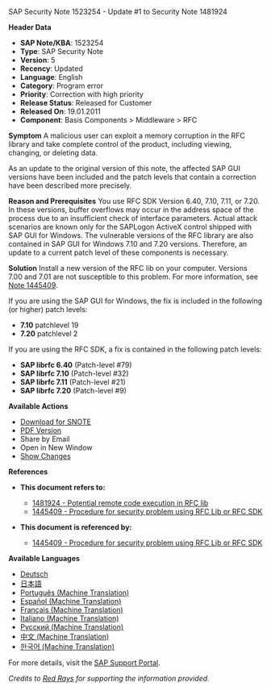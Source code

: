 SAP Security Note 1523254 - Update #1 to Security Note 1481924

**Header Data**
- **SAP Note/KBA**: 1523254
- **Type**: SAP Security Note
- **Version**: 5
- **Recency**: Updated
- **Language**: English
- **Category**: Program error
- **Priority**: Correction with high priority
- **Release Status**: Released for Customer
- **Released On**: 19.01.2011
- **Component**: Basis Components > Middleware > RFC

**Symptom**
A malicious user can exploit a memory corruption in the RFC library and take complete control of the product, including viewing, changing, or deleting data.

As an update to the original version of this note, the affected SAP GUI versions have been included and the patch levels that contain a correction have been described more precisely.

**Reason and Prerequisites**
You use RFC SDK Version 6.40, 7.10, 7.11, or 7.20. In these versions, buffer overflows may occur in the address space of the process due to an insufficient check of interface parameters. Actual attack scenarios are known only for the SAPLogon ActiveX control shipped with SAP GUI for Windows. The vulnerable versions of the RFC library are also contained in SAP GUI for Windows 7.10 and 7.20 versions. Therefore, an update to a current patch level of these components is necessary.

**Solution**
Install a new version of the RFC lib on your computer. Versions 7.00 and 7.01 are not susceptible to this problem. For more information, see [Note 1445409](https://me.sap.com/notes/1445409).

If you are using the SAP GUI for Windows, the fix is included in the following (or higher) patch levels:

- **7.10** patchlevel 19
- **7.20** patchlevel 2

If you are using the RFC SDK, a fix is contained in the following patch levels:

- **SAP librfc 6.40** (Patch-level #79)
- **SAP librfc 7.10** (Patch-level #32)
- **SAP librfc 7.11** (Patch-level #21)
- **SAP librfc 7.20** (Patch-level #9)

**Available Actions**
- [Download for SNOTE](https://notesdownloads.sap.com/note/0040000017119862017)
- [PDF Version](https://userapps.support.sap.com/sap/support/sfm/notes/print/0001523254?language=en-US&token=C3D29E659E461D2A1DA2565A18BAF825)
- Share by Email
- Open in New Window
- [Show Changes](https://me.sap.com/notesLatestChanges/0001523254/E/diff)

**References**
- **This document refers to:**
  - [1481924 - Potential remote code execution in RFC lib](https://me.sap.com/notes/1481924)
  - [1445409 - Procedure for security problem using RFC Lib or RFC SDK](https://me.sap.com/notes/1445409)
  
- **This document is referenced by:**
  - [1445409 - Procedure for security problem using RFC Lib or RFC SDK](https://me.sap.com/notes/1445409)

**Available Languages**
- [Deutsch](https://me.sap.com/notes/0001523254/D)
- [日本語](https://me.sap.com/notes/0001523254/J)
- [Português (Machine Translation)](https://me.sap.com/notes/0001523254/P)
- [Español (Machine Translation)](https://me.sap.com/notes/0001523254/S)
- [Français (Machine Translation)](https://me.sap.com/notes/0001523254/F)
- [Italiano (Machine Translation)](https://me.sap.com/notes/0001523254/I)
- [Русский (Machine Translation)](https://me.sap.com/notes/0001523254/R)
- [中文 (Machine Translation)](https://me.sap.com/notes/0001523254/1)
- [한국어 (Machine Translation)](https://me.sap.com/notes/0001523254/3)

For more details, visit the [SAP Support Portal](https://me.sap.com/).

*Credits to [Red Rays](https://redrays.io) for supporting the information provided.*